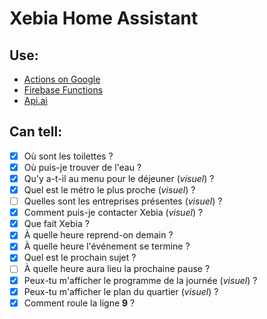 # Xebia Home Assistant

## Use:

- [Actions on Google](https://console.actions.google.com)
- [Firebase Functions](https://console.firebase.google.com)
- [Api.ai](https://console.dialogflow.com/api-client/)

## Can tell:

- [x] Où sont les toilettes ?
- [x] Où puis-je trouver de l'eau ?
- [x] Qu'y a-t-il au menu pour le déjeuner (*visuel*) ?
- [x] Quel est le métro le plus proche (*visuel*) ?
- [ ] Quelles sont les entreprises présentes (*visuel*) ?
- [x] Comment puis-je contacter Xebia (*visuel*) ?
- [x] Que fait Xebia ?
- [x] À quelle heure reprend-on demain ?
- [x] À quelle heure l'événement se termine ?
- [x] Quel est le prochain sujet ?
- [ ] À quelle heure aura lieu la prochaine pause ?
- [x] Peux-tu m'afficher le programme de la journée (*visuel*) ?
- [x] Peux-tu m'afficher le plan du quartier (*visuel*) ?
- [x] Comment roule la ligne **9** ?
